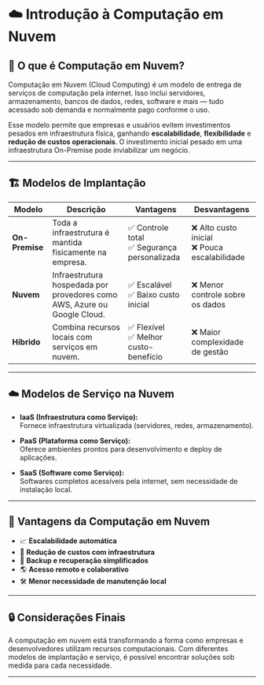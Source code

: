 # ☁️ Introdução à Computação em Nuvem

## 📌 O que é Computação em Nuvem?

Computação em Nuvem (Cloud Computing) é um modelo de entrega de serviços de computação pela internet. Isso inclui servidores, armazenamento, bancos de dados, redes, software e mais — tudo acessado sob demanda e normalmente pago conforme o uso.

Esse modelo permite que empresas e usuários evitem investimentos pesados em infraestrutura física, ganhando **escalabilidade**, **flexibilidade** e **redução de custos operacionais**. O investimento inicial pesado em uma infraestrutura On-Premise pode inviabilizar um negócio.

---

## 🏗️ Modelos de Implantação

| Modelo        | Descrição                                                                 | Vantagens                              | Desvantagens                          |
|---------------|---------------------------------------------------------------------------|----------------------------------------|---------------------------------------|
| **On-Premise**| Toda a infraestrutura é mantida fisicamente na empresa.                  | ✅ Controle total<br>✅ Segurança personalizada | ❌ Alto custo inicial<br>❌ Pouca escalabilidade |
| **Nuvem**     | Infraestrutura hospedada por provedores como AWS, Azure ou Google Cloud. | ✅ Escalável<br>✅ Baixo custo inicial  | ❌ Menor controle sobre os dados       |
| **Híbrido**   | Combina recursos locais com serviços em nuvem.                           | ✅ Flexível<br>✅ Melhor custo-benefício | ❌ Maior complexidade de gestão        |

---

## ☁️ Modelos de Serviço na Nuvem

- **IaaS (Infraestrutura como Serviço):**  
  Fornece infraestrutura virtualizada (servidores, redes, armazenamento).  

- **PaaS (Plataforma como Serviço):**  
  Oferece ambientes prontos para desenvolvimento e deploy de aplicações.  

- **SaaS (Software como Serviço):**  
  Softwares completos acessíveis pela internet, sem necessidade de instalação local.  

---

## 🚀 Vantagens da Computação em Nuvem

- 📈 **Escalabilidade automática**
- 💸 **Redução de custos com infraestrutura**
- 🔄 **Backup e recuperação simplificados**
- 🌎 **Acesso remoto e colaborativo**
- 🛠️ **Menor necessidade de manutenção local**

---

## 🔒 Considerações Finais

A computação em nuvem está transformando a forma como empresas e desenvolvedores utilizam recursos computacionais. Com diferentes modelos de implantação e serviço, é possível encontrar soluções sob medida para cada necessidade.

---
